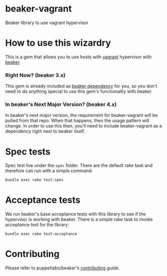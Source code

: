 # beaker-vagrant

Beaker library to use vagrant hypervisor

# How to use this wizardry

This is a gem that allows you to use hosts with [vagrant](docs/vagrant.md) hypervisor with [beaker](https://github.com/puppetlabs/beaker). 

### Right Now? (beaker 3.x)

This gem is already included as [beaker dependency](https://github.com/puppetlabs/beaker/blob/master/beaker.gemspec) for you, so you don't need to do anything special to use this gem's functionality with beaker.

### In beaker's Next Major Version? (beaker 4.x)

In beaker's next major version, the requirement for beaker-vagrant will be pulled
from that repo. When that happens, then the usage pattern will change. In order
to use this then, you'll need to include beaker-vagrant as a dependency right
next to beaker itself.

# Spec tests

Spec test live under the `spec` folder. There are the default rake task and therefore can run with a simple command:
```bash
bundle exec rake test:spec
```

# Acceptance tests

We run beaker's base acceptance tests with this library to see if the hypervisor is working with beaker. There is a simple rake task to invoke acceptance test for the library:
```bash
bundle exec rake test:acceptance
```

# Contributing

Please refer to puppetlabs/beaker's [contributing](https://github.com/puppetlabs/beaker/blob/master/CONTRIBUTING.md) guide.

